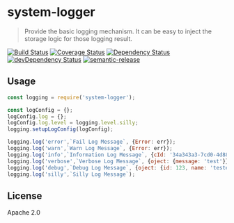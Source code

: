 # system-logger
> Provide the basic logging mechanism.  It can be easy to inject the storage logic for those logging result.

[![Build Status](https://travis-ci.org/leocwlam/system-logger.svg?branch=master)](https://travis-ci.org/leocwlam/system-logger)
[![Coverage Status](https://coveralls.io/repos/github/leocwlam/system-logger/badge.svg?branch=master)](https://coveralls.io/github/leocwlam/system-logger?branch=master)
[![Dependency Status](https://david-dm.org/leocwlam/system-logger.svg)](https://david-dm.org/leocwlam/system-logger.svg)
[![devDependency Status](https://david-dm.org/leocwlam/system-logger/dev-status.svg)](https://david-dm.org/leocwlam/system-logger#info=devDependencies)
[![semantic-release](https://img.shields.io/badge/%20%20%F0%9F%93%A6%F0%9F%9A%80-semantic--release-e10079.svg)](https://github.com/semantic-release/semantic-release)

## Usage
```js
const logging = require('system-logger');

const logConfig = {};
logConfig.log = {};
logConfig.log.level = logging.level.silly;
logging.setupLogConfig(logConfig);

logging.log('error',`Fail Log Message`, {Error: err});
logging.log('warn',`Warn Log Message`, {Error: err});
logging.log('info',`Information Log Message`, {cId: '34a343a3-7cd0-4d88-a8ed-733ba36d3a3c', action: {id: 879}});
logging.log('verbose',`Verbose Log Message`, {oject: {message: 'test'}});
logging.log('debug',`Debug Log Message`, {oject: {id: 123, name: 'tester'}});
logging.log('silly',`Silly Log Message`);
```

## License
Apache 2.0

